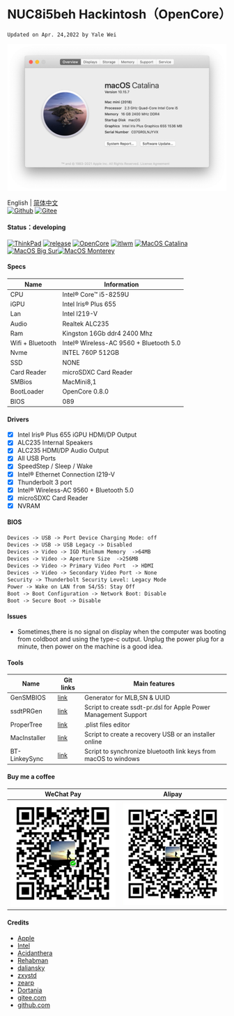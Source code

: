 # NUC8i5beh Hackintosh（OpenCore）
`Updated on Apr. 24,2022 by Yale Wei `

![Catalina](./pic/AboutThisMac_10.15.7.png)

English | [简体中文](./README-zh_CN.md)  
[![Github](https://img.shields.io/badge/Github-blue.svg)](https://github.com/longanw/nuc8i5beh) [![Gitee](https://img.shields.io/badge/Gitee-brightgreen.svg)](https://gitee.com/yalewei/nuc8i5beh)

#### Status：developing
[![ThinkPad](https://img.shields.io/badge/NUC-NUC8i5BEH-blue.svg)](https://ark.intel.com/content/www/cn/zh/ark/products/126148/intel-nuc-kit-nuc8i5beh.html?wapkw=nuc8i5beh) [![release](https://img.shields.io/badge/Download-latest-brightgreen.svg)](https://github.com/longanw/nuc8i5beh/releases) [![OpenCore](https://img.shields.io/badge/OpenCore-0.8.0-blue.svg)](https://github.com/acidanthera/OpenCorePkg/releases/latest) [![itlwm](https://img.shields.io/badge/itlwm-2.2-blue.svg)](https://github.com/OpenIntelWireless/itlwm/releases) [![MacOS Catalina](https://img.shields.io/badge/macOS-10.15.7-brightgreen.svg)](https://www.apple.com/macos/catalina/) [![MacOS Big Sur](https://img.shields.io/badge/macOS-11.6.5-blue.svg)](https://www.apple.com/macos/big-sur/)[![MacOS Monterey](https://img.shields.io/badge/macOS-12.3.1-purple.svg)](https://www.apple.com/macos/monterey/)

#### Specs

| Name             | Information                            |
| ---------------- | ---------------------------------------|
| CPU              | Intel® Core™ i5-8259U                  |
| iGPU             | Intel Iris® Plus 655                   |
| Lan              | Intel I219-V                           |
| Audio            | Realtek ALC235                         |
| Ram              | Kingston 16Gb ddr4 2400 Mhz            |
| Wifi + Bluetooth | Intel® Wireless-AC 9560 + Bluetooth 5.0|
| Nvme             | INTEL 760P 512GB                       |
| SSD              | NONE                                   |
| Card Reader      | microSDXC Card Reader                  |
| SMBios           | MacMini8,1                             |
| BootLoader       | OpenCore 0.8.0                         |
| BIOS             | 089                                    |

#### Drivers

- [x] Intel Iris® Plus 655 iGPU HDMI/DP Output
- [x] ALC235 Internal Speakers
- [x] ALC235 HDMI/DP Audio Output
- [x] All USB Ports 
- [x] SpeedStep / Sleep / Wake
- [x] Intel® Ethernet Connection I219-V
- [x] Thunderbolt 3 port
- [x] Intel® Wireless-AC 9560 + Bluetooth 5.0
- [x] microSDXC Card Reader
- [x] NVRAM

#### BIOS
```
Devices -> USB -> Port Device Charging Mode: off
Devices -> USB -> USB Legacy -> Disabled
Devices -> Video -> IGD Minlmum Memory  ->64MB
Devices -> Video -> Aperture Size  ->256MB
Devices -> Video -> Primary Video Port  -> HDMI
Devices -> Video -> Secondary Video Port -> None
Security -> Thunderbolt Security Level: Legacy Mode
Power -> Wake on LAN from S4/S5: Stay Off
Boot -> Boot Configuration -> Network Boot: Disable
Boot -> Secure Boot -> Disable
```
#### Issues
- Sometimes,there is no signal on display when the computer was booting from coldboot and using the type-c output. Unplug the power plug for a minute, then power on the machine is a good idea.

 
#### Tools

| Name | Git links | Main features |
| ---| --- | --- |
| GenSMBIOS| [link](https://github.com/corpnewt/GenSMBIOS) | Generator for MLB,SN & UUID |
| ssdtPRGen| [link](https://github.com/Piker-Alpha/ssdtPRGen.sh) | Script to create ssdt-pr.dsl for Apple Power Management Support |
| ProperTree| [link](https://github.com/corpnewt/ProperTree) | .plist files editor |
| MacInstaller| [link](https://github.com/longanw/nuc8i5beh/blob/master/tools/MacInstaller.zip) | Script to create a recovery USB or an installer online   |
| BT-LinkeySync| [link](https://github.com/digitalbirdo/BT-LinkkeySync) | Script to synchronize bluetooth link keys from macOS to windows |

#### Buy me a coffee

| WeChat Pay | Alipay | 
| ---| --- |
| ![WePay](./pic/WePay.png) | ![alipay](./pic/Alipay.png) |

#### Credits

- [Apple](https://www.apple.com) 
- [Intel](https://ark.intel.com/content/www/cn/zh/ark/products/series/129705/intel-nuc-kit-with-8th-generation-intel-core-processors.html) 
- [Acidanthera](https://github.com/acidanthera)
- [Rehabman](https://github.com/RehabMan) 
- [daliansky](https://github.com/daliansky) 
- [zxystd](https://github.com/OpenIntelWireless/itlwm)
- [zearp](https://github.com/zearp/Nucintosh) 
- [Dortania](https://dortania.github.io/OpenCore-Install-Guide/)
- [gitee.com](https://gitee.com) 
- [github.com](https://github.com) 




